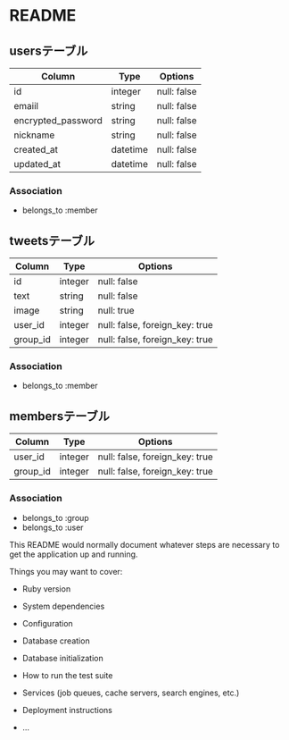 # README

## usersテーブル

|Column|Type|Options|
|------|----|-------|
|id|integer|null: false|
|emaiil|string|null: false|
|encrypted_password|string|null: false|
|nickname|string|null: false|
|created_at|datetime|null: false|
|updated_at|datetime|null: false|

### Association
- belongs_to :member

## tweetsテーブル

|Column|Type|Options|
|------|----|-------|
|id|integer|null: false|
|text|string|null: false|
|image|string|null: true|
|user_id|integer|null: false, foreign_key: true|
|group_id|integer|null: false, foreign_key: true|


### Association
- belongs_to :member

## membersテーブル

|Column|Type|Options|
|------|----|-------|
|user_id|integer|null: false, foreign_key: true|
|group_id|integer|null: false, foreign_key: true|

### Association
- belongs_to :group
- belongs_to :user

This README would normally document whatever steps are necessary to get the
application up and running.

Things you may want to cover:

* Ruby version

* System dependencies

* Configuration

* Database creation

* Database initialization

* How to run the test suite

* Services (job queues, cache servers, search engines, etc.)

* Deployment instructions

* ...

